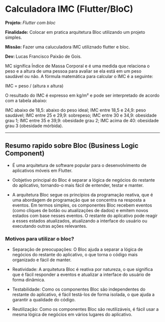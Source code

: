 # Calculadora IMC  (Flutter/BloC)
<p><b> Projeto: </b> <i>Flutter com bloc</i>
<p><b>Finalidade:</b> Colocar em pratica arquitetura Bloc utilizando um projeto simples.
<p><b>Missão:</b> Fazer uma caluculadora IMC utiliznado flutter e bloc.
<p><b>Dev: </b>Lucas Francisco Paixão de Gois.

MC significa Índice de Massa Corporal e é uma medida que relaciona o peso e a altura de uma pessoa para avaliar se ela está em um peso saudável ou não.
A fórmula matemática para calcular o IMC é a seguinte:

IMC = peso / (altura x altura)

O resultado do IMC é expresso em kg/m² e pode ser interpretado de acordo com a tabela abaixo:

IMC abaixo de 18,5: abaixo do peso ideal;
IMC entre 18,5 e 24,9: peso saudável;
IMC entre 25 e 29,9: sobrepeso;
IMC entre 30 e 34,9: obesidade grau 1;
IMC entre 35 e 39,9: obesidade grau 2;
IMC acima de 40: obesidade grau 3 (obesidade mórbida).


-------------------------------

## Resumo rapido sobre Bloc (Business Logic Component) 

  * É uma arquitetura de software popular para o desenvolvimento de aplicativos móveis em Flutter. 

  * Oobjetivo principal do Bloc é separar a lógica de negócios do restante do aplicativo, tornando-o mais fácil de entender, testar e manter.

  * A arquitetura Bloc segue os princípios da programação reativa, que é uma abordagem de programação que se concentra na resposta a eventos. Em termos simples, os componentes Bloc recebem eventos (como cliques de botão ou atualizações de dados) e emitem novos estados com base nesses eventos. O restante do aplicativo pode reagir a esses estados atualizados, atualizando a interface do usuário ou executando outras ações relevantes.

### Motivos para utilizar o bloc?

  * Separação de preocupações: O Bloc ajuda a separar a lógica de negócios do restante do aplicativo, o que torna o código mais organizado e fácil de manter.

  * Reatividade: A arquitetura Bloc é reativa por natureza, o que significa que é fácil responder a eventos e atualizar a interface do usuário de forma dinâmica.

  * Testabilidade: Como os componentes Bloc são independentes do restante do aplicativo, é fácil testá-los de forma isolada, o que ajuda a garantir a qualidade do código.
  
  * Reutilização: Como os componentes Bloc são reutilizáveis, é fácil usar a mesma lógica de negócios em vários lugares do aplicativo.



